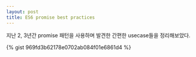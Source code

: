 ```yaml
---
layout: post
title: ES6 promise best practices
---
```


지난 2, 3년간 promise 패턴을 사용하며 발견한 간편한 usecase들을 정리해보았다.

{% gist 969fd3b62178e0702ab084f01e6861d4 %}
